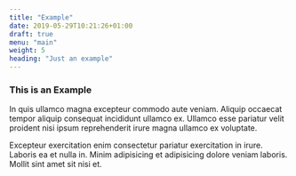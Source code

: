 ```yaml
---
title: "Example"
date: 2019-05-29T10:21:26+01:00
draft: true
menu: "main"
weight: 5
heading: "Just an example"
---
```



### This is an Example

In quis ullamco magna excepteur commodo aute veniam. Aliquip occaecat tempor aliquip consequat incididunt ullamco ex. Ullamco esse pariatur velit proident nisi ipsum reprehenderit irure magna ullamco ex voluptate.

Excepteur exercitation enim consectetur pariatur exercitation in irure. Laboris ea et nulla in. Minim adipisicing et adipisicing dolore veniam laboris. Mollit sint amet sit nisi et.